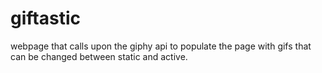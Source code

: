 # giftastic
webpage that calls upon the giphy api to populate the page with gifs that can be changed between static and active.
